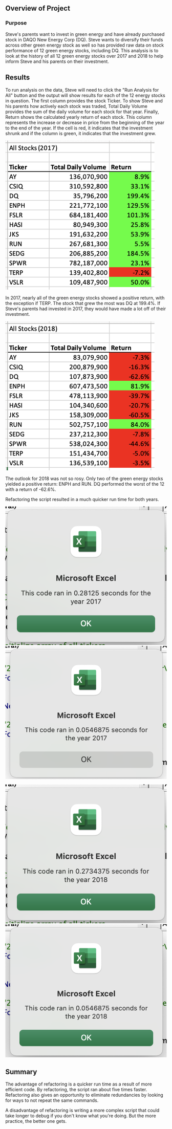 ## Overview of Project

### Purpose
Steve's parents want to invest in green energy and have already purchased stock in DAQO New Energy Corp (DQ). Steve wants to diversify their funds across other green energy stock as well so has provided raw data on stock performance of 12 green energy stocks, including DQ. This analysis is to look at the history of all 12 green energy stocks over 2017 and 2018 to help inform Steve and his parents on their investment.

## Results
To run analysis on the data, Steve will need to click the "Run Analysis for All" button and the output will show results for each of the 12 energy stocks in question. The first column provides the stock Ticker. To show Steve and his parents how actively each stock was traded, Total Daily Volume provides the sum of the daily volume for each stock for that year. Finally, Return shows the calculated yearly return of each stock. This column represents the increase or decrease in price from the beginning of the year to the end of the year. If the cell is red, it indicates that the investment shrunk and if the column is green, it indicates that the investment grew.

![All Stocks 2017](/Resources/All_Stocks_2017.png)

In 2017, nearly all of the green energy stocks showed a positive return, with the exception if TERP. The stock that grew the most was DQ at 199.4%. If Steve's parents had invested in 2017, they would have made a lot off of their investment.

![All Stocks 2018](/Resources/All_Stocks_2018.png)

The outlook for 2018 was not so rosy. Only two of the green energy stocks yielded a positive return: ENPH and RUN. DQ performed the worst of the 12 with a return of -62.6%.

Refactoring the script resulted in a much quicker run time for both years.

![Original Script 2017 Run Time](/Resources/Module_No_Refactor_2017.png)
![Refactored Script 2017 Run Time](/Resources/VBA_Challenge_2017.png)


![Original Script 2018 Run Time](/Resources/Module_No_Refactor_2018.png)
![Refactored Script 2018 Run Time](/Resources/VBA_Challenge_2018.png)

## Summary

The advantage of refactoring is a quicker run time as a result of more efficient code. By refactoring, the script ran about five times faster. Refactoring also gives an opportunity to eliminate redundancies by looking for ways to not repeat the same commands. 

A disadvantage of refactoring is writing a more complex script that could take longer to debug if you don't know what you're doing. But the more practice, the better one gets.